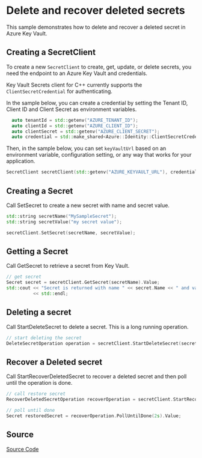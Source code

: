 # Delete and recover deleted secrets

This sample demonstrates how to delete and recover a deleted secret in Azure Key Vault.

## Creating a SecretClient

To create a new `SecretClient` to create, get, update, or delete secrets, you need the endpoint to an Azure Key Vault and credentials.

Key Vault Secrets client for C++ currently supports the `ClientSecretCredential` for authenticating.

In the sample below, you can create a credential by setting the Tenant ID, Client ID and Client Secret as environment variables.

```cpp Snippet:SecretSample3CreateCredential
  auto tenantId = std::getenv("AZURE_TENANT_ID");
  auto clientId = std::getenv("AZURE_CLIENT_ID");
  auto clientSecret = std::getenv("AZURE_CLIENT_SECRET");
  auto credential = std::make_shared<Azure::Identity::ClientSecretCredential>(tenantId, clientId, clientSecret);
```

Then, in the sample below, you can set `keyVaultUrl` based on an environment variable, configuration setting, or any way that works for your application.

```cpp Snippet:SecretSample3SecretClient
SecretClient secretClient(std::getenv("AZURE_KEYVAULT_URL"), credential);
```

## Creating a Secret

Call SetSecret to create a new secret with name and secret value.

```cpp Snippet:SecretSample3SetSecret
std::string secretName("MySampleSecret");
std::string secretValue("my secret value");

secretClient.SetSecret(secretName, secretValue);
```

## Getting a Secret

Call GetSecret to retrieve a secret from Key Vault.

```cpp Snippet:SecretSample3GetSecret
// get secret
Secret secret = secretClient.GetSecret(secretName).Value;
std::cout << "Secret is returned with name " << secret.Name << " and value " << secret.Value
          << std::endl;
```

## Deleting a secret

Call StartDeleteSecret to delete a secret. This is a long running operation.

```cpp Snippet:SecretSample3DeleteSecret
// start deleting the secret
DeleteSecretOperation operation = secretClient.StartDeleteSecret(secret.Name);
```

## Recover a Deleted secret

Call StartRecoverDeletedSecret to recover a deleted secret and then poll until the operation is done.

```cpp Snippet:SecretSample3RecoverSecret
// call restore secret
RecoverDeletedSecretOperation recoverOperation = secretClient.StartRecoverDeletedSecret(secret.Name);

// poll until done
Secret restoredSecret = recoverOperation.PollUntilDone(2s).Value;
```

## Source

[Source Code](https://github.com/Azure/azure-sdk-for-cpp/tree/main/sdk/keyvault/azure-security-keyvault-secrets/test/samples/sample3-delete-recover)

